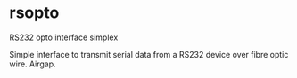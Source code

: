 # rsopto
RS232 opto interface simplex

Simple interface to transmit serial data from a RS232 device over fibre optic wire. Airgap.
